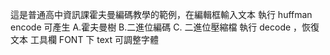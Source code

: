 這是普通高中資訊課霍夫曼編碼教學的範例，在編輯框輸入文本
執行 huffman encode 可產生 A.霍夫曼樹 B.二進位編碼 C. 二進位壓縮檔
執行 decode ，恢復文本
工具欄 FONT 下 text 可調整字體
